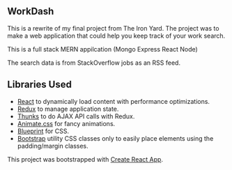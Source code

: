 ## WorkDash
This is a rewrite of my final project from The Iron Yard. The project was to make a web application that could help you keep track of your work search.

This is a full stack MERN appilcation (Mongo Express React Node)

The search data is from StackOverflow jobs as an RSS feed.


## Libraries Used

- [React](https://reactjs.org/) to dynamically load content with performance optimizations.
- [Redux](https://redux.js.org/) to manage application state.
- [Thunks](https://github.com/gaearon/redux-thunk) to do AJAX API calls with Redux.
- [Animate.css](https://daneden.github.io/animate.css/) for fancy animations.
- [Blueprint](http://blueprintjs.com/docs/v1/) for CSS.
- [Bootstrap](https://getbootstrap.com/) utility CSS classes only to easily place elements using the padding/margin classes.


This project was bootstrapped with [Create React App](https://github.com/facebookincubator/create-react-app).